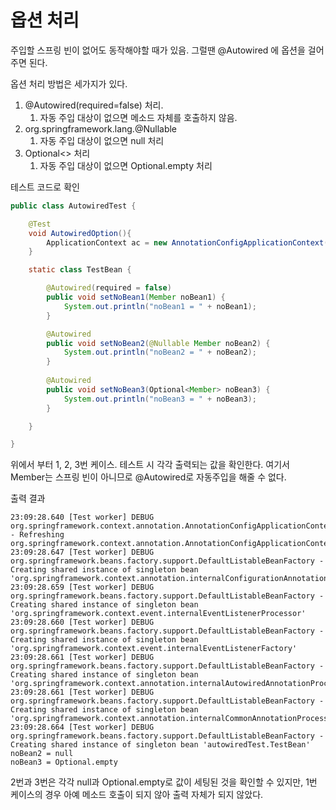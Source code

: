 # 옵션 처리

주입할 스프링 빈이 없어도 동작해야할 때가 있음. 그럴땐 @Autowired 에 옵션을 걸어주면 된다.

옵션 처리 방법은 세가지가 있다.
1. @Autowired(required=false) 처리. 
   1. 자동 주입 대상이 없으면 메소드 자체를 호출하지 않음. 
2. org.springframework.lang.@Nullable 
   1. 자동 주입 대상이 없으면 null 처리
3. Optional<> 처리
   1. 자동 주입 대상이 없으면 Optional.empty 처리

테스트 코드로 확인
```java
public class AutowiredTest {

    @Test
    void AutowiredOption(){
        ApplicationContext ac = new AnnotationConfigApplicationContext(TestBean.class);
    }

    static class TestBean {

        @Autowired(required = false)
        public void setNoBean1(Member noBean1) {
            System.out.println("noBean1 = " + noBean1);
        }

        @Autowired
        public void setNoBean2(@Nullable Member noBean2) {
            System.out.println("noBean2 = " + noBean2);
        }
        
        @Autowired
        public void setNoBean3(Optional<Member> noBean3) {
            System.out.println("noBean3 = " + noBean3);
        }

    }

}
```

위에서 부터 1, 2, 3번 케이스. 테스트 시 각각 출력되는 값을 확인한다. 여기서 Member는 스프링 빈이 아니므로 @Autowired로 자동주입을 해줄 수 없다.


출력 결과
```text
23:09:28.640 [Test worker] DEBUG org.springframework.context.annotation.AnnotationConfigApplicationContext - Refreshing org.springframework.context.annotation.AnnotationConfigApplicationContext@93081b6
23:09:28.647 [Test worker] DEBUG org.springframework.beans.factory.support.DefaultListableBeanFactory - Creating shared instance of singleton bean 'org.springframework.context.annotation.internalConfigurationAnnotationProcessor'
23:09:28.659 [Test worker] DEBUG org.springframework.beans.factory.support.DefaultListableBeanFactory - Creating shared instance of singleton bean 'org.springframework.context.event.internalEventListenerProcessor'
23:09:28.660 [Test worker] DEBUG org.springframework.beans.factory.support.DefaultListableBeanFactory - Creating shared instance of singleton bean 'org.springframework.context.event.internalEventListenerFactory'
23:09:28.661 [Test worker] DEBUG org.springframework.beans.factory.support.DefaultListableBeanFactory - Creating shared instance of singleton bean 'org.springframework.context.annotation.internalAutowiredAnnotationProcessor'
23:09:28.661 [Test worker] DEBUG org.springframework.beans.factory.support.DefaultListableBeanFactory - Creating shared instance of singleton bean 'org.springframework.context.annotation.internalCommonAnnotationProcessor'
23:09:28.664 [Test worker] DEBUG org.springframework.beans.factory.support.DefaultListableBeanFactory - Creating shared instance of singleton bean 'autowiredTest.TestBean'
noBean2 = null
noBean3 = Optional.empty
```

2번과 3번은 각각 null과 Optional.empty로 값이 세팅된 것을 확인할 수 있지만, 1번 케이스의 경우 아예 메소드 호출이 되지 않아 출력 자체가 되지 않았다.